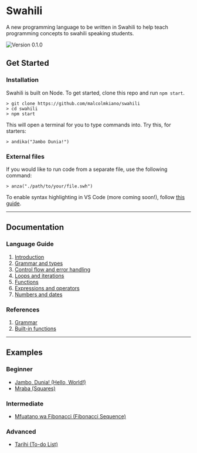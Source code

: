# Swahili

A new programming language to be written in Swahili to help teach programming concepts to swahili speaking students.

![Version 0.1.0](https://img.shields.io/badge/version-0.8.4-blue)

## Get Started

### Installation

Swahili is built on Node. To get started, clone this repo and run `npm start`.

```
> git clone https://github.com/malcolmkiano/swahili
> cd swahili
> npm start
```

This will open a terminal for you to type commands into. Try this, for starters:

```swahili
> andika("Jambo Dunia!")
```

### External files

If you would like to run code from a separate file, use the following command:

```swahili
> anza("./path/to/your/file.swh")
```

To enable syntax highlighting in VS Code (more coming soon!), follow [this guide](./swahili-syntax/).

---

## Documentation

### Language Guide

1. [Introduction](./docs/guide/01-introduction.md)
2. [Grammar and types](./docs/guide/02-grammar-and-types.md)
3. [Control flow and error handling](./docs/guide/03-control-flow.md)
4. [Loops and iterations](./docs/guide/04-loops.md)
5. [Functions](./docs/guide/05-functions.md)
6. [Expressions and operators](./docs/guide/06-expressions.md)
7. [Numbers and dates](./docs/guide/07-numbers-and-dates.md)

### References

1. [Grammar](./docs/ref/grammar.md)
2. [Built-in functions](./docs/ref/built-in-functions.md)

---

## Examples

### Beginner

- [Jambo, Dunia! (Hello, World!)](./examples/jambo.swh)
- [Mraba (Squares)](./examples/)

### Intermediate

- [Mfuatano wa Fibonacci (Fibonacci Sequence)](./examples/fibonacci.swh)

### Advanced

- [Tarihi (To-do List)](./examples/tarihi.swh)
